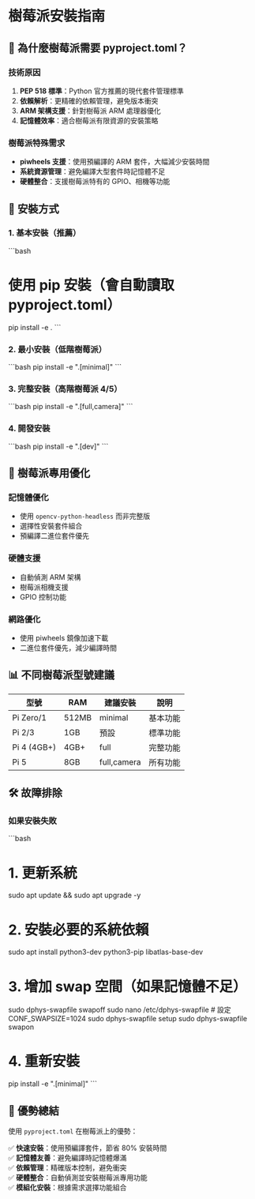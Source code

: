# 樹莓派安裝指南

## 🍓 為什麼樹莓派需要 pyproject.toml？

### 技術原因
1. **PEP 518 標準**：Python 官方推薦的現代套件管理標準
2. **依賴解析**：更精確的依賴管理，避免版本衝突
3. **ARM 架構支援**：針對樹莓派 ARM 處理器優化
4. **記憶體效率**：適合樹莓派有限資源的安裝策略

### 樹莓派特殊需求
- **piwheels 支援**：使用預編譯的 ARM 套件，大幅減少安裝時間
- **系統資源管理**：避免編譯大型套件時記憶體不足
- **硬體整合**：支援樹莓派特有的 GPIO、相機等功能

## 🚀 安裝方式

### 1. 基本安裝（推薦）
\`\`\`bash
# 使用 pip 安裝（會自動讀取 pyproject.toml）
pip install -e .
\`\`\`

### 2. 最小安裝（低階樹莓派）
\`\`\`bash
pip install -e ".[minimal]"
\`\`\`

### 3. 完整安裝（高階樹莓派 4/5）
\`\`\`bash
pip install -e ".[full,camera]"
\`\`\`

### 4. 開發安裝
\`\`\`bash
pip install -e ".[dev]"
\`\`\`

## 🔧 樹莓派專用優化

### 記憶體優化
- 使用 `opencv-python-headless` 而非完整版
- 選擇性安裝套件組合
- 預編譯二進位套件優先

### 硬體支援
- 自動偵測 ARM 架構
- 樹莓派相機支援
- GPIO 控制功能

### 網路優化
- 使用 piwheels 鏡像加速下載
- 二進位套件優先，減少編譯時間

## 📊 不同樹莓派型號建議

| 型號 | RAM | 建議安裝 | 說明 |
|------|-----|----------|------|
| Pi Zero/1 | 512MB | minimal | 基本功能 |
| Pi 2/3 | 1GB | 預設 | 標準功能 |
| Pi 4 (4GB+) | 4GB+ | full | 完整功能 |
| Pi 5 | 8GB | full,camera | 所有功能 |

## 🛠️ 故障排除

### 如果安裝失敗
\`\`\`bash
# 1. 更新系統
sudo apt update && sudo apt upgrade -y

# 2. 安裝必要的系統依賴
sudo apt install python3-dev python3-pip libatlas-base-dev

# 3. 增加 swap 空間（如果記憶體不足）
sudo dphys-swapfile swapoff
sudo nano /etc/dphys-swapfile  # 設定 CONF_SWAPSIZE=1024
sudo dphys-swapfile setup
sudo dphys-swapfile swapon

# 4. 重新安裝
pip install -e ".[minimal]"
\`\`\`

## 🎯 優勢總結

使用 `pyproject.toml` 在樹莓派上的優勢：

✅ **快速安裝**：使用預編譯套件，節省 80% 安裝時間  
✅ **記憶體友善**：避免編譯時記憶體爆滿  
✅ **依賴管理**：精確版本控制，避免衝突  
✅ **硬體整合**：自動偵測並安裝樹莓派專用功能  
✅ **模組化安裝**：根據需求選擇功能組合  
